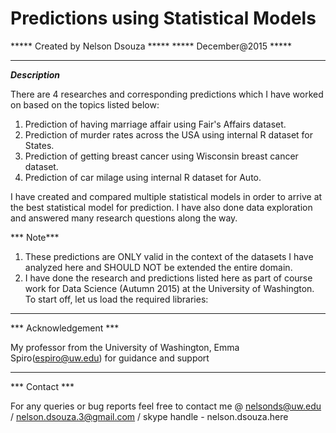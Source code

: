 # Predictions using Statistical Models

***** Created by Nelson Dsouza *****
***** December@2015 *****
___________________________________________________________________________

***Description***

There are 4 researches and corresponding predictions which I have worked on based on the topics listed below:

1. Prediction of having marriage affair using Fair's Affairs dataset.
2. Prediction of murder rates across the USA using internal R dataset for States.
3. Prediction of getting breast cancer using Wisconsin breast cancer dataset.
4. Prediction of car milage using internal R dataset for Auto.

I have created and compared multiple statistical models in order to arrive at the best statistical model for prediction. I have also done data exploration and answered many research questions along the way.

*** Note*** 

1. These predictions are ONLY valid in the context of the datasets I have analyzed here and SHOULD NOT be extended the entire domain.
2. I have done the research and predictions listed here as part of course work for Data Science (Autumn 2015) at the University of Washington.
To start off, let us load the required libraries:
___________________________________________________________________________

*** Acknowledgement ***

My professor from the University of Washington, Emma Spiro(espiro@uw.edu) for guidance and support
___________________________________________________________________________

*** Contact ***

For any queries or bug reports feel free to contact me @
nelsonds@uw.edu / nelson.dsouza.3@gmail.com / skype handle - nelson.dsouza.here
